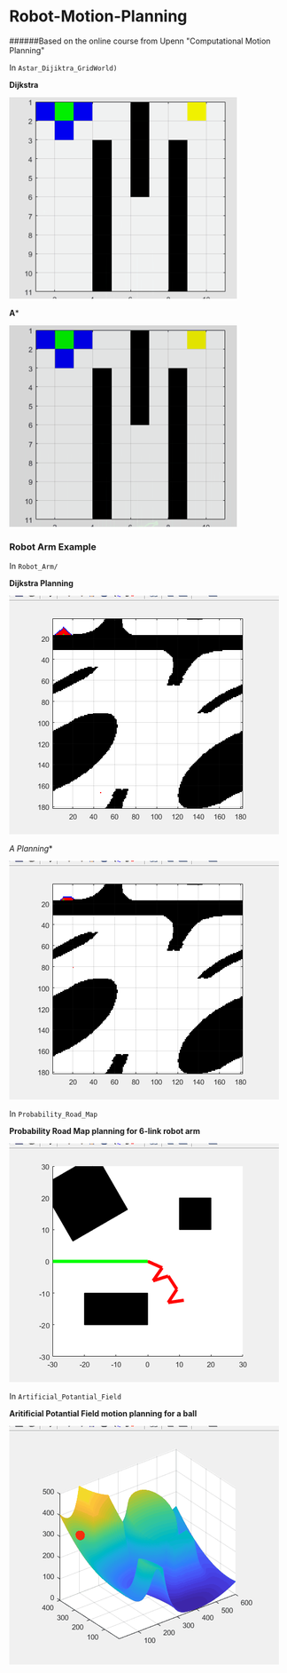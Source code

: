 # Robot-Motion-Planning
######Based on the online course from Upenn "Computational Motion Planning"

In `Astar_Dijiktra_GridWorld)`  

**Dijkstra**

![Dijkstra Grid World Gif](Astar_Dijiktra_GridWorld/Dijkstra.gif)

**A***

![Astar Grid World Gif](Astar_Dijiktra_GridWorld/AStar.gif)

### Robot Arm Example

In `Robot_Arm/`

**Dijkstra Planning**

![Dijkstra Grid World Gif](Robot_Arm/DijkstraRobot.gif)  

**A* Planning**

![Astar Grid World Gif](Robot_Arm/AStarRobot.gif)

In `Probability_Road_Map`

**Probability Road Map planning for 6-link robot arm**

![PRM Gif](Probability_Road_Map/PRMRobot.gif)

In `Artificial_Potantial_Field`

**Aritificial Potantial Field motion planning for a ball**

![APF Gif](Artificial_Potantial_Field/ArtificialField.gif)